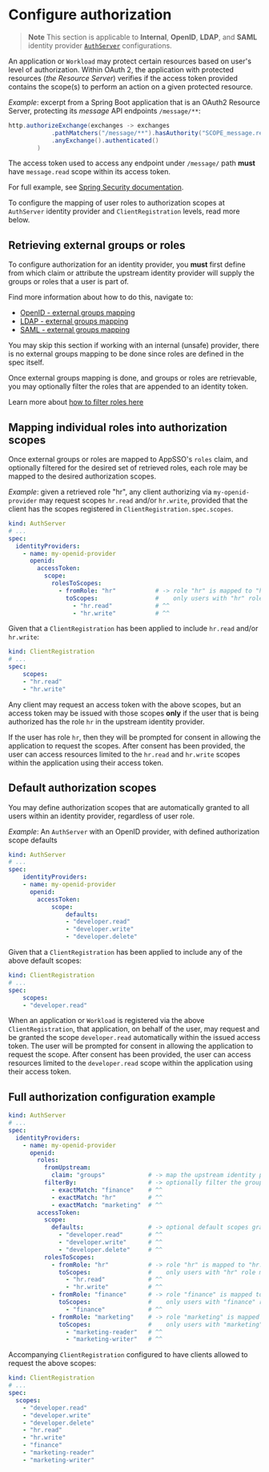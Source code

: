 # Configure authorization

> **Note** This section is applicable to **Internal**, **OpenID**, **LDAP**, and **SAML** identity provider
> [`AuthServer`](../crds/authserver.md) configurations.

An application or `Workload` may protect certain resources based on user's level of authorization. Within OAuth 2, the application
with protected resources (_the Resource Server_) verifies if the access token provided contains the scope(s) to perform
an action on a given protected resource.

_Example_: excerpt from a Spring Boot application that is an OAuth2 Resource Server, protecting its _message_ 
API endpoints `/message/**`:

```java
http.authorizeExchange(exchanges -> exchanges
			.pathMatchers("/message/**").hasAuthority("SCOPE_message.read")
			.anyExchange().authenticated()
        )
```

The access token used to access any endpoint under `/message/` path **must** have `message.read` scope within its access
token.

For full example, see [Spring Security documentation](https://docs.spring.io/spring-security/reference/servlet/oauth2/resource-server/jwt.html#oauth2resourceserver-jwt-sansboot).

To configure the mapping of user roles to authorization scopes at `AuthServer` identity provider and `ClientRegistration` levels,
read more below.

## Retrieving external groups or roles

To configure authorization for an identity provider, you **must** first define from which claim or attribute the
upstream identity provider will supply the groups or roles that a user is part of. 

Find more information about how to do this, navigate to:

- [OpenID - external groups mapping](./identity-providers.md#openid-external-groups-mapping)
- [LDAP - external groups mapping](./identity-providers.md#ldap-external-groups-mapping)
- [SAML - external groups mapping](./identity-providers.md#openid-external-groups-mapping)

You may skip this section if working with an internal (unsafe) provider, there is no external groups mapping to be done since
roles are defined in the spec itself.

Once external groups mapping is done, and groups or roles are retrievable, you may optionally
filter the roles that are appended to an identity token.

Learn more about [how to filter roles here](./identity-providers.md#roles-filtering)

## Mapping individual roles into authorization scopes

Once external groups or roles are mapped to AppSSO's `roles` claim, and optionally filtered for the desired set of retrieved
roles, each role may be mapped to the desired authorization scopes.

_Example_: given a retrieved role "hr", any client authorizing via `my-openid-provider` may request scopes
`hr.read` and/or `hr.write`, provided that the client has the scopes registered in `ClientRegistration.spec.scopes`.

```yaml
kind: AuthServer
# ...
spec:
  identityProviders:
    - name: my-openid-provider
      openid:
        accessToken:
          scope:
            rolesToScopes:
              - fromRole: "hr"           # -> role "hr" is mapped to "hr.read", "hr.write" scopes
                toScopes:                #    only users with "hr" role may be issued access token with these scopes
                  - "hr.read"            # ^^
                  - "hr.write"           # ^^
```

Given that a `ClientRegistration` has been applied to include `hr.read` and/or `hr.write`:

```yaml
kind: ClientRegistration
# ...
spec:
    scopes:
    - "hr.read"
    - "hr.write" 
```

Any client may request an access token with the above scopes, but an access token may be issued with those scopes **only**
if the user that is being authorized has the role `hr` in the upstream identity provider.

If the user has role `hr`, then they will be prompted for consent in allowing the application to request the scopes.
After consent has been provided, the user can access resources limited to the `hr.read` and `hr.write` scopes within
the application using their access token.

## <a id='default-scopes'></a> Default authorization scopes

You may define authorization scopes that are automatically granted to all users within an identity provider, regardless
of user role.

_Example_: An `AuthServer` with an OpenID provider, with defined authorization scope defaults

```yaml
kind: AuthServer
# ...
spec:
    identityProviders:
    - name: my-openid-provider
      openid:
        accessToken:
            scope:
                defaults:
                - "developer.read"
                - "developer.write"
                - "developer.delete"
```

Given that a `ClientRegistration` has been applied to include any of the above default scopes:

```yaml
kind: ClientRegistration
# ...
spec:
    scopes:
    - "developer.read"
```

When an application or `Workload` is registered via the above `ClientRegistration`, that application, on behalf of the user,
may request and be granted the scope `developer.read` automatically within the issued access token. The user will be prompted for
consent in allowing the application to request the scope. After consent has been provided, the user can access resources
limited to the `developer.read` scope within the application using their access token.

## Full authorization configuration example

```yaml
kind: AuthServer
# ...
spec:
  identityProviders:
    - name: my-openid-provider
      openid:
        roles:
          fromUpstream:
            claim: "groups"            # -> map the upstream identity provider's external groups / roles claim
          filterBy:                    # -> optionally filter the groups/roles retrieved from identity provider
            - exactMatch: "finance"    # ^^
            - exactMatch: "hr"         # ^^
            - exactMatch: "marketing"  # ^^
        accessToken:
          scope:
            defaults:                  # -> optional default scopes granted to any user within identity provider
              - "developer.read"       # ^^
              - "developer.write"      # ^^
              - "developer.delete"     # ^^
          rolesToScopes:
            - fromRole: "hr"           # -> role "hr" is mapped to "hr.read", "hr.write" scopes
              toScopes:                #    only users with "hr" role may be issued access token with these scopes
                - "hr.read"            # ^^
                - "hr.write"           # ^^
            - fromRole: "finance"      # -> role "finance" is mapped to "finance" scope
              toScopes:                #    only users with "finance" role may be issued an access token with this scope
                - "finance"            # ^^
            - fromRole: "marketing"    # -> role "marketing" is mapped to "marketing-reader", "marketing-writer" scopes
              toScopes:                #    only users with "marketing" role may be issued an access token with these scopes
                - "marketing-reader"   # ^^
                - "marketing-writer"   # ^^
```

Accompanying `ClientRegistration` configured to have clients allowed to request the above scopes:

```yaml
kind: ClientRegistration
# ...
spec:
  scopes:
    - "developer.read"
    - "developer.write"
    - "developer.delete"
    - "hr.read"
    - "hr.write"
    - "finance"
    - "marketing-reader"
    - "marketing-writer"
```
